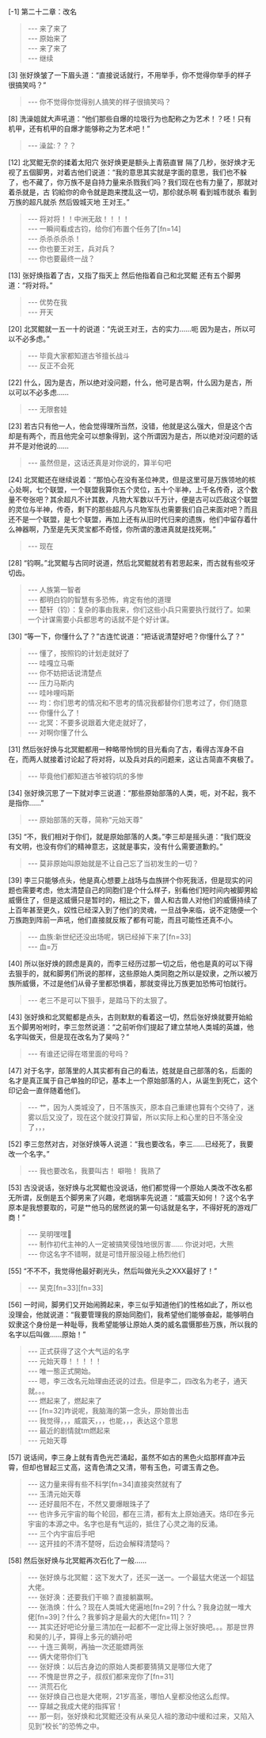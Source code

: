 
[-1] 第二十二章：改名
>--- 来了来了<br>
>--- 原始来了<br>
>--- 来了来了<br>
>--- 继续<br>

[3] 张好焕皱了一下眉头道：“直接说话就行，不用举手，你不觉得你举手的样子很搞笑吗？”
>--- 你不觉得你觉得别人搞笑的样子很搞笑吗？<br>

[8] 洗澡姐就大声吼道：“他们那些自爆的垃圾行为也配称之为艺术！？呸！只有机甲，还有机甲的自爆才能够称之为艺术吧！”
>--- 澡盆:？？？<br>

[12] 北冥鲲无奈的揉着太阳穴 张好焕更是额头上青筋直冒 隔了几秒，张好焕才无视了五個脚男，对着古他们说道：“我的意思其实就是字面的意思，我们也不躲了，也不藏了，你万族不是自持力量来杀戮我们吗？我们现在也有力量了，那就对着杀就是，古 钧給你的命令就是跑来搅乱这一切，那伱就杀啊 看到城市就杀 看到万族的超凡就杀 然后毁城灭地 王对王。”
>--- 将对将！！中洲无敌！！！！<br>
>--- 一瞬间看成古钧，给你们布置个任务了[fn=14]<br>
>--- 杀杀杀杀杀！<br>
>--- 你也要王对王，兵对兵？<br>
>--- 你也要最终一战？<br>

[13] 张好焕指着了古，又指了指天上 然后他指着自己和北冥鲲 还有五个脚男道：“将对将。”
>--- 优势在我<br>
>--- 开天<br>

[20] 北冥鲲就一五一十的说道：“先说王对王，古的实力……呃 因为是古，所以可以不必多虑。”
>--- 毕竟大家都知道古爷擅长战斗<br>
>--- 反正不会死<br>

[22] 什么，因为是古，所以绝对没问题，什么，他可是古啊，什么因为是古，所以可以不必多虑……
>--- 无限套娃<br>

[23] 若古只有他一人，他会觉得理所当然，没错，他就是这么强大，但是这个古却是有两个，而且他完全可以想象得到，这个所谓因为是古，所以绝对没问题的话并不是对他说的……
>--- 虽然但是，这话还真是对你说的，算半句吧<br>

[24] 北冥鲲还在继续说着：“那怕心在没有圣位神灵，但是这里可是万族领地的核心处啊，七个联盟，一个联盟我算你五个灵位，五十个半神，上千名传奇，这个数量不夸张吧？其余超凡不计其数，凡物大军数以千万计，便是古可以匹敌这个联盟的灵位与半神，传奇，剩下的那些超凡与凡物军队也需要我们自己来面对吧？而且还不是一个联盟，是七个联盟，再加上还有从旧时代归来的遗族，他们中留存着什么神器啊，乃至是先天灵宝都不奇怪，你所谓的激进真就是找死啊。”
>--- 现在<br>

[28] “钧啊。”北冥鲲与古同时说道，然后北冥鲲就若有若思起来，而古就有些咬牙切齿。
>--- 人族第一智者<br>
>--- 都明白钧的智慧有多恐怖，肯定有他的道理<br>
>--- 楚轩（钧）：复杂的事由我来，你们这些小兵只需要执行就行了。如果一个计谋需要小兵都思考的话就不是个好计谋。<br>

[30] “等一下，你懂什么了？”古连忙说道：“把话说清楚好吧？你懂什么了？”
>--- 懂了，按照钧的计划走就好了<br>
>--- 哇嘎立马嘶<br>
>--- 你不妨把话说清楚点<br>
>--- 压力马斯内<br>
>--- 哇咔哩吗斯<br>
>--- 均：你们思考的情况和不思考的情况我都替你们思考过了，你们随意<br>
>--- 你懂什么了！<br>
>--- 北冥：不要多说跟着大佬走就好了，<br>
>--- 对啊你懂了什么<br>

[31] 然后张好焕与北冥鲲都用一种略带怜悯的目光看向了古，看得古浑身不自在，而两人就接着讨论起了将对将，以及兵对兵的问题来，这让古简直不爽极了。
>--- 毕竟他们都知道古爷被钧坑的多惨<br>

[34] 张好焕沉思了一下就对李三说道：“那些原始部落的人类，呃，对不起，我不是指你……”
>--- 原始部落的天尊，简称“元始天尊”<br>

[35] “不，我们相对于你们，就是原始部落的人类。”李三却是摇头道：“我们既没有文明，也没有你们的精神意志，这就是事实，没有什么需要道歉的。”
>--- 莫非原始叫原始就是不让自己忘了当初发生的一切？<br>

[39] 李三只能够点头，他是真心想要上战场与血族拼个你死我活，但是现实的问题也需要考虑，他太清楚自己的同胞们是个什么样子，别看他们短时间内被脚男給威慑住了，但是这威慑只是暂时的，相比之下，兽人和古兽人对他们的威慑持续了上百年甚至更久，奴性已经深入到了他们的灵魂，一旦战争来临，说不定随便一个万族跑到阵前一声吼，他们直接就反叛了都有可能，而且可能性还真不小。
>--- 血族:新世纪还没出场呢，锅已经掉下来了[fn=33]<br>
>--- 血=万<br>

[40] 所以张好焕的顾虑是真的，而李三经历过那一切之后，他也是真的可以下得去狠手的，就和脚男们所说的那样，这些原始人类同胞之所以是奴隶，之所以被万族所威慑，不过是他们从骨子里都恐惧着，那就变得比万族更加恐怖可怕就行。
>--- 老三不是可以下狠手，是踏马下的太狠了。<br>

[43] 张好焕和北冥鲲都是点头，古则默默的看着这一切，然后张好焕就要开始給五个脚男吩咐时，李三忽然说道：“之前听你们提起了建立禁地人类城的英雄，他名字叫做天，但是现在改名为了昊吗？”
>--- 有谁还记得在塔里面的号吗？<br>

[47] 对于名字，部落里的人其实都有自己的看法，姓就是自己部落的名，后面的名才是真正属于自己单独的印记，基本上一个原始部落的人，从诞生到死亡，这个印记会一直伴随着他们。
>--- 艹，因为人类城没了，日不落族灭，原本自己重建也算有个交待了，迷雾以后又没了，现在这个就没打算留，所以实际上和心里的日不落全没了，，，<br>

[52] 李三忽然对古，对张好焕等人说道：“我也要改名，李三……已经死了，我要改一个名字。”
>--- 我也要改名，我要叫古！
噼啪！
我熟了<br>

[53] 古没说话，张好焕与北冥鲲也没说话，他们都觉得一个原始人类改不改名都无所谓，反倒是五个脚男来了兴趣，老烟锅率先说道：“威震天如何！？这个名字原本是我想要取的，可是艹他马的居然说的第一句话就是名字，不得好死的游戏厂商！”
>--- 吴明嘿嘿😬<br>
>--- 制作初代主神的人一定被搞笑侵蚀地很厉害……
你说对吧，大熊<br>
>--- 你这名字不错啊，就是可惜开服没碰上杨烈他们<br>

[55] “不不不，我觉得他最好剃光头，然后叫做光头之XXX最好了！”
>--- 吴克[fn=33][fn=33]<br>

[56] 一时间，脚男们又开始闹腾起来，李三似乎知道他们的性格如此了，所以也没理会，他就说道：“我要管理我的原始同胞们，我希望他们能够奋起，能够明白奴隶这个身份是一种耻辱，我希望能够让原始人类的威名震慑那些万族，所以我的名字以后叫做……原始！”
>--- 正式获得了这个大气运的名字<br>
>--- 元始天尊！！！！！<br>
>--- 唯一態正式開始。<br>
>--- 嗯，李三改名元始理由还说的过去。但是李二，四改名为老子，通天就。。。<br>
>--- 燃起来了，燃起来了<br>
>--- [fn=32]咋说呢，我脑海的第一念头，原始兽出击<br>
>--- 我觉得，，，威震天，，，也能，，，表达这个意思<br>
>--- 最近的剧情就tm燃起来<br>
>--- 元始天尊<br>

[57] 说话间，李三身上就有青色光芒涌起，虽然不如古的黑色火焰那样直冲云霄，但却也冒起三丈高，这青色清之又清，带有玉色，可谓玉青之色。
>--- 这力量来得有些不科学[fn=34]直接突然就有了<br>
>--- 玉清元始天尊<br>
>--- 还好晨阳不在，不然又要爆眼珠子了<br>
>--- 也许多元宇宙的每个轮回，都在三清，都有太上原始通天。烙印在多元宇宙的本源之中。名字也是有气运的，抵住了心灵之海的反涌。<br>
>--- 三个内宇宙后手吧<br>
>--- 这开挂的不清不楚呀，后边会解释清楚吗？<br>

[58] 然后张好焕与北冥鲲再次石化了一般……
>--- 张好焕与北冥鲲：这下发大了，还买一送一。一个最猛大佬送一个超猛大佬。<br>
>--- 张好涣：还要我们干嘛？直接躺赢啊。<br>
>--- 张浩焕：什么？现在人类城大佬遍地[fn=29]？什么？我身边就一堆大佬[fn=39]？什么？我爹妈才是最大的大佬[fn=11]？？<br>
>--- 其实还好吧论分量三清加在一起都不一定比得上张好换吧。。。那是世界和昊的儿子，算得上多元的嫡孙吧<br>
>--- 十连三黄啊，再抽一次还能嫖两张<br>
>--- 俩大佬带你们飞<br>
>--- 张好焕：以后古身边的原始人类都要猜猜又是哪位大佬了<br>
>--- 不愧是世界之子，叔叔们都来宠你了[fn=31]<br>
>--- 洪荒石化<br>
>--- 张好焕自己也是大佬啊，21岁高圣，哪怕人皇都没他这么彪悍。<br>
>--- 穿越之我成大佬的指挥官！<br>
>--- 那一刻，张好焕和北冥鲲还没有从亲见人祖的激动中缓和过来，又陷入见到“校长”的恐怖之中。<br>
